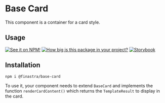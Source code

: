 # Base Card

This component is a container for a card style.

## Usage

[![See it on NPM!](https://img.shields.io/npm/v/@finastra/base-card?style=for-the-badge)](https://www.npmjs.com/package/@finastra/base-card)
[![How big is this package in your project?](https://img.shields.io/bundlephobia/minzip/@finastra/base-card?style=for-the-badge)](https://bundlephobia.com/result?p=@finastra/base-card)
[![Storybook](https://shields.io/badge/-Play%20with%20this%20web%20component-2a0481?logo=storybook&style=for-the-badge)](https://finastra.github.io/finastra-design-system/?path=/story/components-base-card--default)

## Installation
```
npm i @finastra/base-card
```

To use it, your component needs to extend `BaseCard` and implements the function `renderCardContent()` which returns the `TemplateResult` to display in the card.
